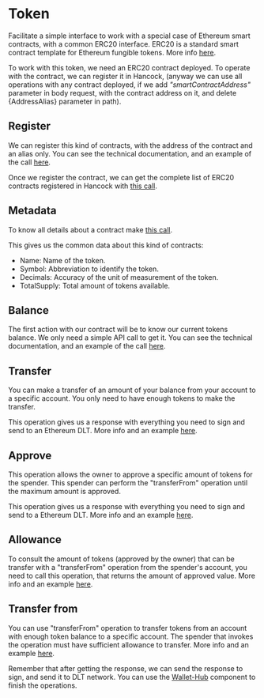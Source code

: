 # Token

Facilitate a simple interface to work with a special case of Ethereum smart contracts, with a common ERC20 interface. ERC20 is a standard smart contract template for Ethereum fungible tokens. More info <a href="https://github.com/ethereum/EIPs/blob/master/EIPS/eip-20.md">here</a>.

To work with this token, we need an ERC20 contract deployed. To operate with the contract, we can register it in Hancock, (anyway we can use all operations with any contract deployed, if we add <i>"smartContractAddress"</i> parameter in body request, with the contract address on it, and delete {AddressAlias} parameter in path).

## Register

We can register this kind of contracts, with the address of the contract and an alias only. You can see the technical documentation, and an example of the call <a href="https://bbva.github.io/hancock-dlt-adapter/api.html#token-register">here</a>. 

Once we register the contract, we can get the complete list of ERC20 contracts registered in Hancock with <a href="https://bbva.github.io/hancock-dlt-adapter/api.html#token-list">this call</a>. 

## Metadata

To know all details about a contract make <a href="https://bbva.github.io/hancock-dlt-adapter/api.html#token-metadata">this call</a>. 

This gives us the common data about this kind of contracts:
 - Name: Name of the token.
 - Symbol: Abbreviation to identify the token.
 - Decimals: Accuracy of the unit of measurement of the token.
 - TotalSupply: Total amount of tokens available.

## Balance

The first action with our contract will be to know our current tokens balance. We only need a simple API call to get it. You can see the technical documentation, and an example of the call <a href="https://bbva.github.io/hancock-dlt-adapter/api.html#token-balance">here</a>. 

## Transfer

You can make a transfer of an amount of your balance from your account to a specific account. You only need to have enough tokens to make the transfer.

This operation gives us a response with everything you need to sign and send to an Ethereum DLT. More info and an example <a href="https://bbva.github.io/hancock-dlt-adapter/api.html#adapt-token-transfer">here</a>. 

## Approve

This operation allows the owner to approve a specific amount of tokens for the spender. This spender can perform the "transferFrom" operation until the maximum amount is approved.

This operation gives us a response with everything you need to sign and send to a Ethereum DLT. More info and an example <a href="https://bbva.github.io/hancock-dlt-adapter/api.html#adapt-token-approve">here</a>. 

## Allowance

To consult the amount of tokens (approved by the owner) that can be transfer with a "transferFrom" operation from the spender's account, you need to call this operation, that returns the amount of approved value. More info and an example <a href="https://bbva.github.io/hancock-dlt-adapter/api.html#token-allowance">here</a>. 

## Transfer from

You can use "transferFrom" operation to transfer tokens from an account with enough token balance to a specific account. The spender that invokes the operation must have sufficient allowance to transfer. More info and an example <a href="https://bbva.github.io/hancock-dlt-adapter/api.html#adapt-token-transferfrom">here</a>. 

Remember that after getting the response, we can send the response to sign, and send it to DLT network. You can use the <a href="../wallet-hub/">Wallet-Hub</a> component to finish the operations.